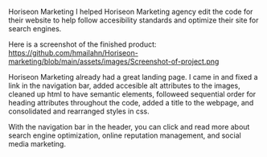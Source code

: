 Horiseon Marketing
I helped Horiseon Marketing agency edit the code for their website to help follow accesibility standards and optimize their site for search engines.

Here is a screenshot of the finished product: https://github.com/hmailahn/Horiseon-marketing/blob/main/assets/images/Screenshot-of-project.png

Horiseon Marketing already had a great landing page. I came in and fixed a link in the navigation bar, added accesible alt attributes to the images, cleaned up html to have semantic elements, followeed sequential order for heading attributes throughout the code, added a title to the webpage, and consolidated and rearranged styles in css. 

With the navigation bar in the header, you can click and read more about search engine optimization, online reputation management, and social media marketing. 